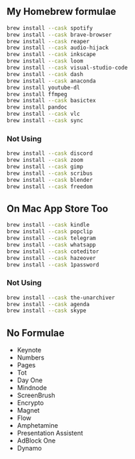 ## My Homebrew formulae

```bash
brew install --cask spotify
brew install --cask brave-browser
brew install --cask reaper
brew install --cask audio-hijack
brew install --cask inkscape
brew install --cask loom
brew install --cask visual-studio-code
brew install --cask dash
brew install --cask anaconda
brew install youtube-dl
brew install ffmpeg
brew install --cask basictex
brew install pandoc
brew install --cask vlc
brew install --cask sync
```

### Not Using

```bash
brew install --cask discord
brew install --cask zoom
brew install --cask gimp
brew install --cask scribus
brew install --cask blender
brew install --cask freedom
```

## On Mac App Store Too

```bash
brew install --cask kindle
brew install --cask popclip
brew install --cask telegram
brew install --cask whatsapp
brew install --cask coteditor
brew install --cask hazeover
brew install --cask 1password
```

### Not Using

```bash
brew install --cask the-unarchiver
brew install --cask agenda
brew install --cask skype
```

## No Formulae
- Keynote
- Numbers
- Pages
- Tot
- Day One
- Mindnode
- ScreenBrush
- Encrypto
- Magnet
- Flow
- Amphetamine
- Presentation Assistent
- AdBlock One
- Dynamo
